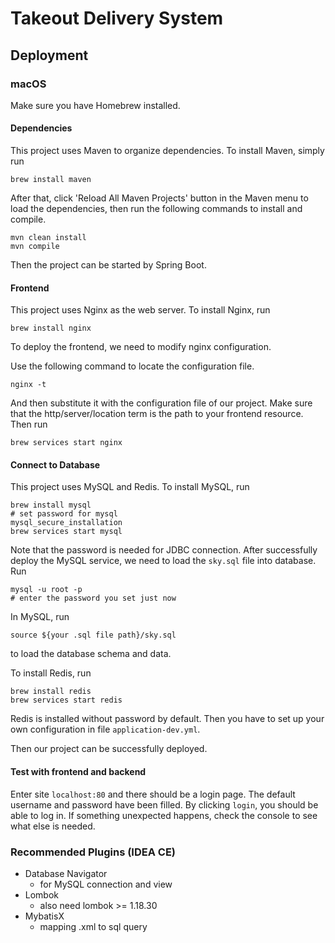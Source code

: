 # Takeout Delivery System

## Deployment

### macOS

Make sure you have Homebrew installed.

#### Dependencies

This project uses Maven to organize dependencies. To install Maven, simply run
```shell
brew install maven
```
After that, click 'Reload All Maven Projects' button in the Maven menu to load the dependencies, then
run the following commands to install and compile.
```shell
mvn clean install
mvn compile
```
Then the project can be started by Spring Boot.

#### Frontend

This project uses Nginx as the web server. To install Nginx, run

```shell
brew install nginx
```

To deploy the frontend, we need to modify nginx configuration.

Use the following command to locate the configuration file.
```shell
nginx -t
```
And then substitute it with the configuration file of our project.
Make sure that the http/server/location term is the path to your frontend resource.  
Then run

```shell
brew services start nginx
```

#### Connect to Database
This project uses MySQL and Redis. To install MySQL, run
```shell
brew install mysql
# set password for mysql
mysql_secure_installation
brew services start mysql
```
Note that the password is needed for JDBC connection.
After successfully deploy the MySQL service, we need to load the `sky.sql` file into database.
Run
```shell
mysql -u root -p
# enter the password you set just now
```
In MySQL, run
```mysql
source ${your .sql file path}/sky.sql
```
to load the database schema and data.

To install Redis, run
```shell
brew install redis
brew services start redis
```
Redis is installed without password by default.
Then you have to set up your own configuration in file `application-dev.yml`.

Then our project can be successfully deployed.

#### Test with frontend and backend
Enter site `localhost:80` and there should be a login page.
The default username and password have been filled.
By clicking `login`, you should be able to log in.
If something unexpected happens, check the console to see what else is needed.

### Recommended Plugins (IDEA CE)
- Database Navigator
  - for MySQL connection and view
- Lombok
  - also need lombok >= 1.18.30
- MybatisX
  - mapping .xml to sql query